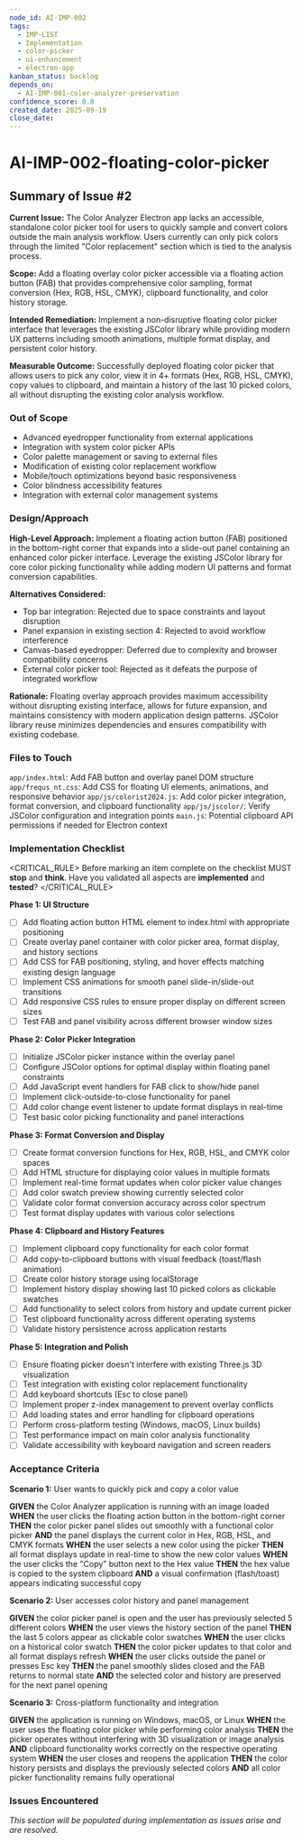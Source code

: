 ```yaml
---
node_id: AI-IMP-002
tags:
  - IMP-LIST
  - Implementation
  - color-picker
  - ui-enhancement
  - electron-app
kanban_status: backlog
depends_on:
  - AI-IMP-001-color-analyzer-preservation
confidence_score: 0.8
created_date: 2025-09-19
close_date:
---
```


# AI-IMP-002-floating-color-picker

## Summary of Issue #2

**Current Issue:** The Color Analyzer Electron app lacks an accessible, standalone color picker tool for users to quickly sample and convert colors outside the main analysis workflow. Users currently can only pick colors through the limited "Color replacement" section which is tied to the analysis process.

**Scope:** Add a floating overlay color picker accessible via a floating action button (FAB) that provides comprehensive color sampling, format conversion (Hex, RGB, HSL, CMYK), clipboard functionality, and color history storage.

**Intended Remediation:** Implement a non-disruptive floating color picker interface that leverages the existing JSColor library while providing modern UX patterns including smooth animations, multiple format display, and persistent color history.

**Measurable Outcome:** Successfully deployed floating color picker that allows users to pick any color, view it in 4+ formats (Hex, RGB, HSL, CMYK), copy values to clipboard, and maintain a history of the last 10 picked colors, all without disrupting the existing color analysis workflow.

### Out of Scope

- Advanced eyedropper functionality from external applications
- Integration with system color picker APIs
- Color palette management or saving to external files
- Modification of existing color replacement workflow
- Mobile/touch optimizations beyond basic responsiveness
- Color blindness accessibility features
- Integration with external color management systems

### Design/Approach

**High-Level Approach:** Implement a floating action button (FAB) positioned in the bottom-right corner that expands into a slide-out panel containing an enhanced color picker interface. Leverage the existing JSColor library for core color picking functionality while adding modern UI patterns and format conversion capabilities.

**Alternatives Considered:**
- Top bar integration: Rejected due to space constraints and layout disruption
- Panel expansion in existing section 4: Rejected to avoid workflow interference
- Canvas-based eyedropper: Deferred due to complexity and browser compatibility concerns
- External color picker tool: Rejected as it defeats the purpose of integrated workflow

**Rationale:** Floating overlay approach provides maximum accessibility without disrupting existing interface, allows for future expansion, and maintains consistency with modern application design patterns. JSColor library reuse minimizes dependencies and ensures compatibility with existing codebase.

### Files to Touch

`app/index.html`: Add FAB button and overlay panel DOM structure
`app/frequs_nt.css`: Add CSS for floating UI elements, animations, and responsive behavior
`app/js/colorist2024.js`: Add color picker integration, format conversion, and clipboard functionality
`app/js/jscolor/`: Verify JSColor configuration and integration points
`main.js`: Potential clipboard API permissions if needed for Electron context

### Implementation Checklist

<CRITICAL_RULE>
Before marking an item complete on the checklist MUST **stop** and **think**. Have you validated all aspects are **implemented** and **tested**?
</CRITICAL_RULE>

**Phase 1: UI Structure**
- [ ] Add floating action button HTML element to index.html with appropriate positioning
- [ ] Create overlay panel container with color picker area, format display, and history sections
- [ ] Add CSS for FAB positioning, styling, and hover effects matching existing design language
- [ ] Implement CSS animations for smooth panel slide-in/slide-out transitions
- [ ] Add responsive CSS rules to ensure proper display on different screen sizes
- [ ] Test FAB and panel visibility across different browser window sizes

**Phase 2: Color Picker Integration**
- [ ] Initialize JSColor picker instance within the overlay panel
- [ ] Configure JSColor options for optimal display within floating panel constraints
- [ ] Add JavaScript event handlers for FAB click to show/hide panel
- [ ] Implement click-outside-to-close functionality for panel
- [ ] Add color change event listener to update format displays in real-time
- [ ] Test basic color picking functionality and panel interactions

**Phase 3: Format Conversion and Display**
- [ ] Create format conversion functions for Hex, RGB, HSL, and CMYK color spaces
- [ ] Add HTML structure for displaying color values in multiple formats
- [ ] Implement real-time format updates when color picker value changes
- [ ] Add color swatch preview showing currently selected color
- [ ] Validate color format conversion accuracy across color spectrum
- [ ] Test format display updates with various color selections

**Phase 4: Clipboard and History Features**
- [ ] Implement clipboard copy functionality for each color format
- [ ] Add copy-to-clipboard buttons with visual feedback (toast/flash animation)
- [ ] Create color history storage using localStorage
- [ ] Implement history display showing last 10 picked colors as clickable swatches
- [ ] Add functionality to select colors from history and update current picker
- [ ] Test clipboard functionality across different operating systems
- [ ] Validate history persistence across application restarts

**Phase 5: Integration and Polish**
- [ ] Ensure floating picker doesn't interfere with existing Three.js 3D visualization
- [ ] Test integration with existing color replacement functionality
- [ ] Add keyboard shortcuts (Esc to close panel)
- [ ] Implement proper z-index management to prevent overlay conflicts
- [ ] Add loading states and error handling for clipboard operations
- [ ] Perform cross-platform testing (Windows, macOS, Linux builds)
- [ ] Test performance impact on main color analysis functionality
- [ ] Validate accessibility with keyboard navigation and screen readers

### Acceptance Criteria

**Scenario 1:** User wants to quickly pick and copy a color value

**GIVEN** the Color Analyzer application is running with an image loaded
**WHEN** the user clicks the floating action button in the bottom-right corner
**THEN** the color picker panel slides out smoothly with a functional color picker
**AND** the panel displays the current color in Hex, RGB, HSL, and CMYK formats
**WHEN** the user selects a new color using the picker
**THEN** all format displays update in real-time to show the new color values
**WHEN** the user clicks the "Copy" button next to the Hex value
**THEN** the hex value is copied to the system clipboard
**AND** a visual confirmation (flash/toast) appears indicating successful copy

**Scenario 2:** User accesses color history and panel management

**GIVEN** the color picker panel is open and the user has previously selected 5 different colors
**WHEN** the user views the history section of the panel
**THEN** the last 5 colors appear as clickable color swatches
**WHEN** the user clicks on a historical color swatch
**THEN** the color picker updates to that color and all format displays refresh
**WHEN** the user clicks outside the panel or presses Esc key
**THEN** the panel smoothly slides closed and the FAB returns to normal state
**AND** the selected color and history are preserved for the next panel opening

**Scenario 3:** Cross-platform functionality and integration

**GIVEN** the application is running on Windows, macOS, or Linux
**WHEN** the user uses the floating color picker while performing color analysis
**THEN** the picker operates without interfering with 3D visualization or image analysis
**AND** clipboard functionality works correctly on the respective operating system
**WHEN** the user closes and reopens the application
**THEN** the color history persists and displays the previously selected colors
**AND** all color picker functionality remains fully operational

### Issues Encountered

*This section will be populated during implementation as issues arise and are resolved.*